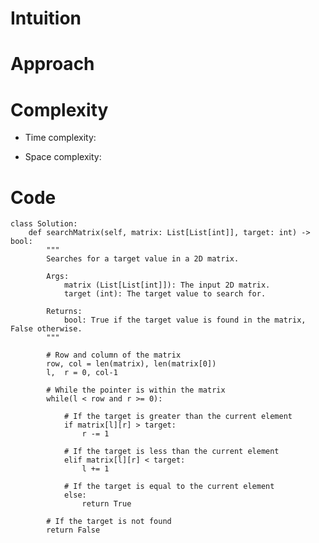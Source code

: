 # Intuition

<!-- Describe your first thoughts on how to solve this problem. -->

# Approach

<!-- Describe your approach to solving the problem. -->

# Complexity

- Time complexity:
<!-- Add your time complexity here, e.g. $$O(n)$$ -->

- Space complexity:
<!-- Add your space complexity here, e.g. $$O(n)$$ -->

# Code

```
class Solution:
    def searchMatrix(self, matrix: List[List[int]], target: int) -> bool:
        """
        Searches for a target value in a 2D matrix.

        Args:
            matrix (List[List[int]]): The input 2D matrix.
            target (int): The target value to search for.

        Returns:
            bool: True if the target value is found in the matrix, False otherwise.
        """

        # Row and column of the matrix
        row, col = len(matrix), len(matrix[0])
        l,  r = 0, col-1

        # While the pointer is within the matrix
        while(l < row and r >= 0):

            # If the target is greater than the current element
            if matrix[l][r] > target:
                r -= 1

            # If the target is less than the current element
            elif matrix[l][r] < target:
                l += 1

            # If the target is equal to the current element
            else:
                return True

        # If the target is not found
        return False
```
